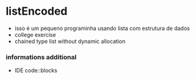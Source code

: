 # listEncoded

* isso é um pequeno programinha usando lista com estrutura de dados
* college exercise
* chained type list without dynamic allocation
### informations additional
* IDE code::blocks

